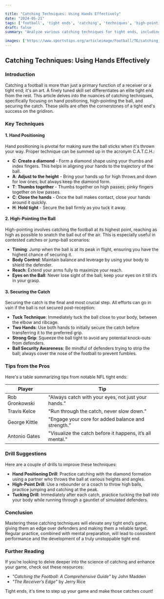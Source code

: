 ```yaml
---

title: "Catching Techniques: Using Hands Effectively"
date: "2024-05-21"
tags: ['football', 'tight ends', 'catching', 'techniques', 'high-pointing', 'coaching', 'hand positioning', 'secure catch']
draft: false
summary: "Analyze various catching techniques for tight ends, including hand positioning, high-pointing the ball, and securing the catch."

images: ['https://www.sportstips.org/articleimage/Football/TE/catching_techniques_using_hands_effectively.webp']
---
```


## Catching Techniques: Using Hands Effectively

### Introduction

Catching a football is more than just a primary function of a receiver or a tight end; it's an art. A finely tuned skill set differentiates an elite tight end from the rest. This article delves into the nuances of catching techniques, specifically focusing on hand positioning, high-pointing the ball, and securing the catch. These skills are often the cornerstones of a tight end's success on the gridiron.

### Key Techniques

#### 1. Hand Positioning

Hand positioning is pivotal for making sure the ball sticks when it's thrown your way. Proper technique can be summed up in the acronym C.A.T.C.H.:

- **C**: **Create a diamond** - Form a diamond shape using your thumbs and index fingers. This helps in aligning your hands to the trajectory of the ball.
- **A**: **Adjust to the height** - Bring your hands up for high throws and down for low ones, but always keep the diamond form.
- **T**: **Thumbs together** - Thumbs together on high passes; pinky fingers together on low passes.
- **C**: **Close the hands** - Once the ball makes contact, close your hands around it quickly.
- **H**: **Hold tight** - Secure the ball firmly as you tuck it away.

#### 2. High-Pointing the Ball

High-pointing involves catching the football at its highest point, reaching as high as possible to snatch the ball out of the air. This is especially useful in contested catches or jump-ball scenarios:

- **Timing**: Jump when the ball is at its peak in flight, ensuring you have the highest chance of securing it.
- **Body Control**: Maintain balance and leverage by using your body to shield the defender.
- **Reach**: Extend your arms fully to maximize your reach.
- **Eyes on the Ball**: Never lose sight of the ball; keep your eyes on it till it’s in your grasp.

#### 3. Securing the Catch

Securing the catch is the final and most crucial step. All efforts can go in vain if the ball is not secured post-reception:

- **Tuck Technique**: Immediately tuck the ball close to your body, between the elbow and ribcage.
- **Two Hands**: Use both hands to initially secure the catch before transferring it to the preferred grip.
- **Strong Grip**: Squeeze the ball tight to avoid any potential knock-outs from defenders.
- **Ball Security Awareness**: Be mindful of defenders trying to strip the ball; always cover the nose of the football to prevent fumbles.

### Tips from the Pros

Here's a table summarizing tips from notable NFL tight ends:

| Player            | Tip                                                      |
|-------------------|----------------------------------------------------------|
| Rob Gronkowski    | "Always catch with your eyes, not just your hands."      |
| Travis Kelce      | "Run through the catch, never slow down."                |
| George Kittle     | "Engage your core for added balance and strength.”       |
| Antonio Gates     | "Visualize the catch before it happens, it’s all mental."|

### Drill Suggestions

Here are a couple of drills to improve these techniques:

- **Hand Positioning Drill**: Practice catching with the diamond formation using a partner who throws the ball at various heights and angles.
- **High-Point Drill**: Use a rebounder or a coach to throw high balls, practice jumping and catching at the peak.
- **Tucking Drill**: Immediately after each catch, practice tucking the ball into your body while running through a gauntlet of simulated defenders.

### Conclusion

Mastering these catching techniques will elevate any tight end’s game, giving them an edge over defenders and making them a reliable target. Regular practice, combined with mental preparation, will lead to consistent performance and the development of a truly unstoppable tight end.

### Further Reading

If you’re looking to delve deeper into the science of catching and enhance your game, check out these resources:

- *"Catching the Football: A Comprehensive Guide"* by John Madden
- *"The Receiver’s Edge"* by Jerry Rice

Tight ends, it's time to step up your game and make those catches count!
```